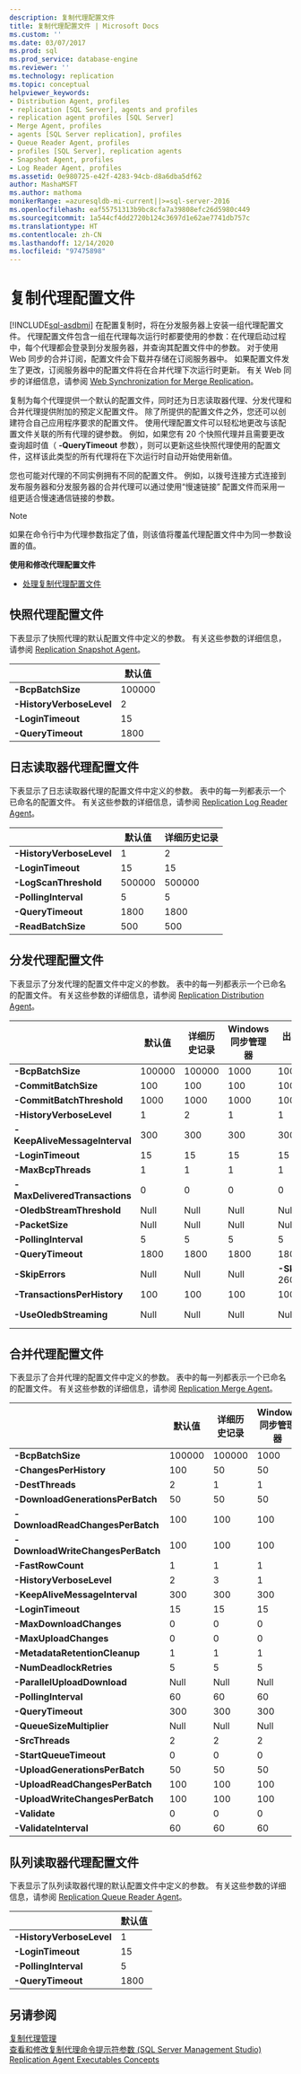 ```yaml
---
description: 复制代理配置文件
title: 复制代理配置文件 | Microsoft Docs
ms.custom: ''
ms.date: 03/07/2017
ms.prod: sql
ms.prod_service: database-engine
ms.reviewer: ''
ms.technology: replication
ms.topic: conceptual
helpviewer_keywords:
- Distribution Agent, profiles
- replication [SQL Server], agents and profiles
- replication agent profiles [SQL Server]
- Merge Agent, profiles
- agents [SQL Server replication], profiles
- Queue Reader Agent, profiles
- profiles [SQL Server], replication agents
- Snapshot Agent, profiles
- Log Reader Agent, profiles
ms.assetid: 0e980725-e42f-4283-94cb-d8a6dba5df62
author: MashaMSFT
ms.author: mathoma
monikerRange: =azuresqldb-mi-current||>=sql-server-2016
ms.openlocfilehash: eaf55751313b9bc8cfa7a39808efc26d5980c449
ms.sourcegitcommit: 1a544cf4dd2720b124c3697d1e62ae7741db757c
ms.translationtype: HT
ms.contentlocale: zh-CN
ms.lasthandoff: 12/14/2020
ms.locfileid: "97475898"
---
```

# <a name="replication-agent-profiles"></a>复制代理配置文件
[!INCLUDE[sql-asdbmi](../../../includes/applies-to-version/sql-asdbmi.md)]
  在配置复制时，将在分发服务器上安装一组代理配置文件。 代理配置文件包含一组在代理每次运行时都要使用的参数：在代理启动过程中，每个代理都会登录到分发服务器，并查询其配置文件中的参数。 对于使用 Web 同步的合并订阅，配置文件会下载并存储在订阅服务器中。 如果配置文件发生了更改，订阅服务器中的配置文件将在合并代理下次运行时更新。 有关 Web 同步的详细信息，请参阅 [Web Synchronization for Merge Replication](../../../relational-databases/replication/web-synchronization-for-merge-replication.md)。  
  
 复制为每个代理提供一个默认的配置文件，同时还为日志读取器代理、分发代理和合并代理提供附加的预定义配置文件。 除了所提供的配置文件之外，您还可以创建符合自己应用程序要求的配置文件。 使用代理配置文件可以轻松地更改与该配置文件关联的所有代理的键参数。 例如，如果您有 20 个快照代理并且需要更改查询超时值（ **-QueryTimeout** 参数），则可以更新这些快照代理使用的配置文件，这样该此类型的所有代理将在下次运行时自动开始使用新值。  
  
 您也可能对代理的不同实例拥有不同的配置文件。 例如，以拨号连接方式连接到发布服务器和分发服务器的合并代理可以通过使用“慢速链接”  配置文件而采用一组更适合慢速通信链接的参数。  
  
> [!NOTE]  
>  如果在命令行中为代理参数指定了值，则该值将覆盖代理配置文件中为同一参数设置的值。  
  
 **使用和修改代理配置文件**  
  
-   [处理复制代理配置文件](../../../relational-databases/replication/agents/work-with-replication-agent-profiles.md)  
  
## <a name="snapshot-agent-profiles"></a>快照代理配置文件  
 下表显示了快照代理的默认配置文件中定义的参数。 有关这些参数的详细信息，请参阅 [Replication Snapshot Agent](../../../relational-databases/replication/agents/replication-snapshot-agent.md)。  
  
||默认值|  
|-|-------------|  
|**-BcpBatchSize**|100000|  
|**-HistoryVerboseLevel**|2|  
|**-LoginTimeout**|15|  
|**-QueryTimeout**|1800|  
  
## <a name="log-reader-agent-profiles"></a>日志读取器代理配置文件  
 下表显示了日志读取器代理的配置文件中定义的参数。 表中的每一列都表示一个已命名的配置文件。 有关这些参数的详细信息，请参阅 [Replication Log Reader Agent](../../../relational-databases/replication/agents/replication-log-reader-agent.md)。  
  
||默认值|详细历史记录|  
|-|-------------|---------------------|  
|**-HistoryVerboseLevel**|1|2|  
|**-LoginTimeout**|15|15|  
|**-LogScanThreshold**|500000|500000|  
|**-PollingInterval**|5|5|  
|**-QueryTimeout**|1800|1800|  
|**-ReadBatchSize**|500|500|  
  
## <a name="distribution-agent-profiles"></a>分发代理配置文件  
 下表显示了分发代理的配置文件中定义的参数。 表中的每一列都表示一个已命名的配置文件。 有关这些参数的详细信息，请参阅 [Replication Distribution Agent](../../../relational-databases/replication/agents/replication-distribution-agent.md)。  
  
||默认值|详细历史记录|Windows 同步管理器|出现数据一致性错误时继续|OLEDB 流的分发配置文件|  
|-|-------------|---------------------|-------------------------------------|-----------------------------------------|----------------------------------------------|  
|**-BcpBatchSize**|100000|100000|1000|100000|2147473647|  
|**-CommitBatchSize**|100|100|100|100|100|  
|**-CommitBatchThreshold**|1000|1000|1000|1000|1000|  
|**-HistoryVerboseLevel**|1|2|1|1|1|  
|**-KeepAliveMessageInterval**|300|300|300|300|300|  
|**-LoginTimeout**|15|15|15|15|15|  
|**-MaxBcpThreads**|1|1|1|1|1|  
|**-MaxDeliveredTransactions**|0|0|0|0|0|  
|**-OledbStreamThreshold**|Null|Null|Null|Null|32768|  
|**-PacketSize**|Null|Null|Null|Null|32768|  
|**-PollingInterval**|5|5|5|5|5|  
|**-QueryTimeout**|1800|1800|1800|1800|1800|  
|**-SkipErrors**|Null|Null|Null|**-SkipErrors** 2601:2627:20598|Null|  
|**-TransactionsPerHistory**|100|100|100|100|100|  
|**-UseOledbStreaming**|Null|Null|Null|Null|**-UseOledbStreaming**|  
  
## <a name="merge-agent-profiles"></a>合并代理配置文件  
 下表显示了合并代理的配置文件中定义的参数。 表中的每一列都表示一个已命名的配置文件。 有关这些参数的详细信息，请参阅 [Replication Merge Agent](../../../relational-databases/replication/agents/replication-merge-agent.md)。  
  
||默认值|详细历史记录|Windows 同步管理器|行计数验证|行计数和校验和验证|慢速链接|高卷服务器对服务器|  
|-|-------------|---------------------|-------------------------------------|-------------------------|--------------------------------------|---------------|------------------------------------|  
|**-BcpBatchSize**|100000|100000|1000|100000|100000|100000|100000|  
|**-ChangesPerHistory**|100|50|50|100|100|100|1000|  
|**-DestThreads**|2|1|1|1|1|1|4|  
|**-DownloadGenerationsPerBatch**|50|50|50|50|50|1|500|  
|**-DownloadReadChangesPerBatch**|100|100|100|100|100|100|100|  
|**-DownloadWriteChangesPerBatch**|100|100|100|100|100|100|100|  
|**-FastRowCount**|1|1|1|1|1|1|1|  
|**-HistoryVerboseLevel**|2|3|1|1|2|1|2|  
|**-KeepAliveMessageInterval**|300|300|300|300|300|300|300|  
|**-LoginTimeout**|15|15|15|15|15|15|15|  
|**-MaxDownloadChanges**|0|0|0|0|0|0|0|  
|**-MaxUploadChanges**|0|0|0|0|0|0|0|  
|**-MetadataRetentionCleanup**|1|1|1|1|1|1|1|  
|**-NumDeadlockRetries**|5|5|5|5|5|5|5|  
|**-ParallelUploadDownload**|Null|Null|Null|Null|Null|Null|1|  
|**-PollingInterval**|60|60|60|60|60|60|60|  
|**-QueryTimeout**|300|300|300|300|300|300|600|  
|**-QueueSizeMultiplier**|Null|Null|Null|Null|Null|Null|5|  
|**-SrcThreads**|2|2|2|2|2|1|3|  
|**-StartQueueTimeout**|0|0|0|0|0|0|0|  
|**-UploadGenerationsPerBatch**|50|50|50|50|50|1|500|  
|**-UploadReadChangesPerBatch**|100|100|100|100|100|100|100|  
|**-UploadWriteChangesPerBatch**|100|100|100|100|100|100|100|  
|**-Validate**|0|0|0|1|3|0|0|  
|**-ValidateInterval**|60|60|60|60|60|60|60|  
  
## <a name="queue-reader-agent-profiles"></a>队列读取器代理配置文件  
 下表显示了队列读取器代理的默认配置文件中定义的参数。 有关这些参数的详细信息，请参阅 [Replication Queue Reader Agent](../../../relational-databases/replication/agents/replication-queue-reader-agent.md)。  
  
||默认值|  
|-|-------------|  
|**-HistoryVerboseLevel**|1|  
|**-LoginTimeout**|15|  
|**-PollingInterval**|5|  
|**-QueryTimeout**|1800|  
  
## <a name="see-also"></a>另请参阅  
 [复制代理管理](../../../relational-databases/replication/agents/replication-agent-administration.md)   
 [查看和修改复制代理命令提示符参数 (SQL Server Management Studio)](../../../relational-databases/replication/agents/view-and-modify-replication-agent-command-prompt-parameters.md)   
 [Replication Agent Executables Concepts](../../../relational-databases/replication/concepts/replication-agent-executables-concepts.md)  
  
  
